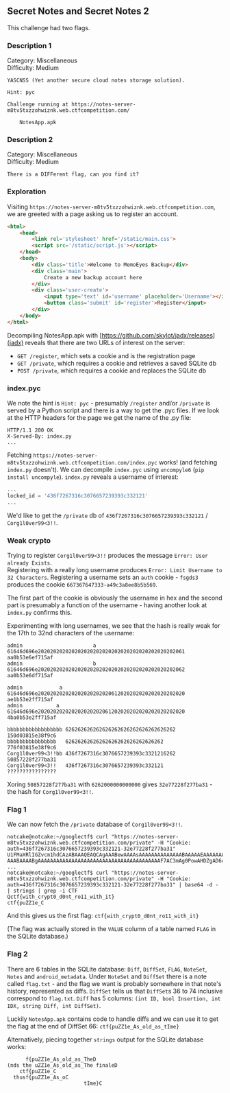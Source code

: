 ## Secret Notes and Secret Notes 2
This challenge had two flags.

### Description 1
Category: Miscellaneous  
Difficulty: Medium
```
YASCNSS (Yet another secure cloud notes storage solution).

Hint: pyc

Challenge running at https://notes-server-m8tv5txzzohwiznk.web.ctfcompetition.com/

    NotesApp.apk 
```
### Description 2
Category: Miscellaneous  
Difficulty: Medium
```
There is a DIFFerent flag, can you find it?
```

### Exploration
Visiting `https://notes-server-m8tv5txzzohwiznk.web.ctfcompetition.com`, we are greeted with a page asking us to register an account.
```html
<html>
    <head>
        <link rel='stylesheet' href='/static/main.css'>
        <script src='/static/script.js'></script>
    </head>
    <body>
        <div class='title'>Welcome to MemoEyes Backup</div>
        <div class='main'>
            Create a new backup account here
        </div>
        <div class='user-create'>
            <input type='text' id='username' placeholder='Username'></input>
            <button class='submit' id='register'>Register</input>
        </div>
    </body>
</html>
```

Decompiling NotesApp.apk with [https://github.com/skylot/jadx/releases](jadx) reveals that there are two URLs of interest on the server:
- `GET /register`, which sets a cookie and is the registration page
- `GET /private`, which requires a cookie and retrieves a saved SQLite db
- `POST /private`, which requires a cookie and replaces the SQLite db

### index.pyc
We note the hint is `Hint: pyc` - presumably `/register` and/or `/private` is served by a Python script and there is a way to get the .pyc files.
If we look at the HTTP headers for the page we get the name of the .py file:
```
HTTP/1.1 200 OK
X-Served-By: index.py
...
```

Fetching `https://notes-server-m8tv5txzzohwiznk.web.ctfcompetition.com/index.pyc` works! (and fetching `index.py` doesn't).
We can decompile `index.pyc` using `uncompyle6` (`pip install uncompyle`).
`index.py` reveals a username of interest:
```python
...
locked_id = '436f7267316c3076657239393c332121'
...
```
We'd like to get the `/private` db of `436f7267316c3076657239393c332121` / `Corg1l0ver99<3!!`.

### Weak crypto
Trying to register `Corg1l0ver99<3!!` produces the message `Error: User already Exists`.  
Registering with a really long username produces `Error: Limit Username to 32 Characters`.
Registering a username sets an `auth` cookie - `fsgds3` produces the cookie `667367647333-a49c3a8ee8b5b569`.

The first part of the cookie is obviously the username in hex and the second part is presumably a function of the username - having another look at `index.py` confirms this.

Experimenting with long usernames, we see that the hash is really weak for the 17th to 32nd characters of the username:
```
admin                       a 61646d696e202020202020202020202020202020202020202020202061  aa0b53e6ef715af
admin                       b 61646d696e202020202020202020202020202020202020202020202062  aa0b53e6df715af

admin            a            61646d696e202020202020202020202020612020202020202020202020  ae1b53e2ff715af
admin           a             61646d696e202020202020202020202061202020202020202020202020 4ba0b53e2ff715af

bbbbbbbbbbbbbbbbbb 626262626262626262626262626262626262 150d03815e38f9c6
bbbbbbbbbbbbbbbb   62626262626262626262626262626262     776f03815e38f9c6
Corg1l0ver99<3!!bb 436f7267316c3076657239393c3321216262 50857228f277ba31
Corg1l0ver99<3!!   436f7267316c3076657239393c332121     ????????????????
```
Xoring `50857228f277ba31` with `6262000000000000` gives `32e77228f277ba31` - the hash for `Corg1l0ver99<3!!`.

### Flag 1
We can now fetch the `/private` database of `Corg1l0ver99<3!!`.
```
notcake@notcake:~/googlectf$ curl "https://notes-server-m8tv5txzzohwiznk.web.ctfcompetition.com/private" -H "Cookie: auth=436f7267316c3076657239393c332121-32e77228f277ba31"
U1FMaXRlIGZvcm1hdCAzABAAAQEAQCAgAAABewAAAAsAAAAAAAAAAAAAABAAAAAEAAAAAAAAAAkA
AAABAAAABgAAAAAAAAAAAAAAAAAAAAAAAAAAAAAAAAAAAAAAAAF7AC3mAg0PowAHDZgAD6cPHQ94
...
notcake@notcake:~/googlectf$ curl "https://notes-server-m8tv5txzzohwiznk.web.ctfcompetition.com/private" -H "Cookie: auth=436f7267316c3076657239393c332121-32e77228f277ba31" | base64 -d - | strings | grep -i CTF
Qctf{with_crypt0_d0nt_ro11_with_it}
ctf{puZZ1e_C
```
And this gives us the first flag: `ctf{with_crypt0_d0nt_ro11_with_it}`

(The flag was actually stored in the `VALUE` column of a table named `FLAG` in the SQLite database.)

### Flag 2
There are 6 tables in the SQLite database: `Diff`, `DiffSet`, `FLAG`, `NoteSet`, `Notes` and `android_metadata`.
Under `NoteSet` and `DiffSet` there is a note called `flag.txt` - and the flag we want is probably somewhere in that note's history, represented as diffs.
`DiffSet` tells us that `DiffSet`s 36 to 74 inclusive correspond to `flag.txt`.
`Diff` has 5 columns: `(int ID, bool Insertion, int IDX, string Diff, int DiffSet)`.

Luckily `NotesApp.apk` contains code to handle diffs and we can use it to get the flag at the end of DiffSet 66: `ctf{puZZ1e_As_old_as_tIme}`

Alternatively, piecing together `strings` output for the SQLite database works:
```
      f{puZZ1e_As_old_as_TheD
(nds the uZZ1e_As_old_as_The finaleD
    ctf{puZZ1e_C
  thusf{puZZ1e_As_oC
                         tIme}C
```
